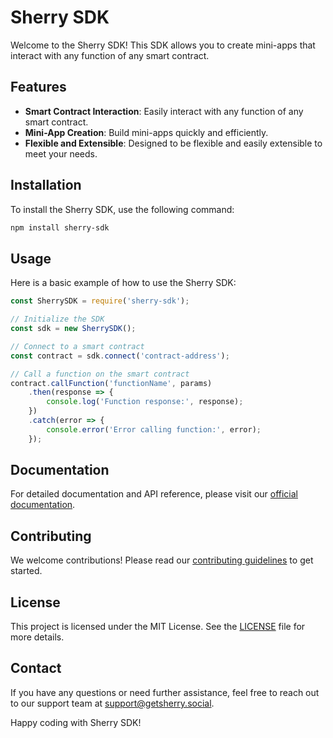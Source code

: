 # Sherry SDK

Welcome to the Sherry SDK! This SDK allows you to create mini-apps that interact with any function of any smart contract.

## Features

- **Smart Contract Interaction**: Easily interact with any function of any smart contract.
- **Mini-App Creation**: Build mini-apps quickly and efficiently.
- **Flexible and Extensible**: Designed to be flexible and easily extensible to meet your needs.

## Installation

To install the Sherry SDK, use the following command:

```bash
npm install sherry-sdk
```

## Usage

Here is a basic example of how to use the Sherry SDK:

```javascript
const SherrySDK = require('sherry-sdk');

// Initialize the SDK
const sdk = new SherrySDK();

// Connect to a smart contract
const contract = sdk.connect('contract-address');

// Call a function on the smart contract
contract.callFunction('functionName', params)
    .then(response => {
        console.log('Function response:', response);
    })
    .catch(error => {
        console.error('Error calling function:', error);
    });
```

## Documentation

For detailed documentation and API reference, please visit our [official documentation](https://example.com/sherry-sdk-docs).

## Contributing

We welcome contributions! Please read our [contributing guidelines](CONTRIBUTING.md) to get started.

## License

This project is licensed under the MIT License. See the [LICENSE](LICENSE) file for more details.

## Contact

If you have any questions or need further assistance, feel free to reach out to our support team at support@getsherry.social.

Happy coding with Sherry SDK!